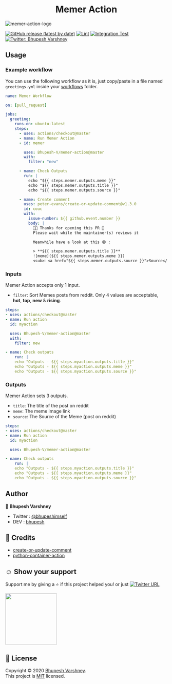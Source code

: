 <p align="center">
  <h1 align="center">Memer Action</h1>
  <img src="https://repository-images.githubusercontent.com/254587849/2ecaa500-7c03-11ea-806c-d14d8a389d9a" alt="memer-action-logo">
</p>

[![GitHub release (latest by date)](https://img.shields.io/github/v/release/bhupesh-v/memer-action?logo=GitHub)](https://github.com/Bhupesh-V/memer-action/releases) 
[![Lint](https://github.com/Bhupesh-V/memer-action/workflows/Lint/badge.svg?branch=master)](https://github.com/Bhupesh-V/memer-action/actions?query=workflow%3ALint)
[![Integration Test](https://github.com/Bhupesh-V/memer-action/workflows/Integration%20Test/badge.svg?branch=master)](https://github.com/Bhupesh-V/memer-action/actions?query=workflow%3A%22Integration+Test%22)
<a href="https://twitter.com/bhupeshimself">
  <img alt="Twitter: Bhupesh Varshney" src="https://img.shields.io/twitter/follow/bhupeshimself.svg?style=social" target="_blank" />
</a>


## Usage

### Example workflow

You can use the following workflow as it is, just copy/paste in a file named `greetings.yml` inside your [workflows](https://github.com/Bhupesh-V/memer-action/tree/master/.github/workflows) folder.

```yaml
name: Memer Workflow

on: [pull_request]

jobs:
  greeting:
    runs-on: ubuntu-latest
    steps:
      - uses: actions/checkout@master
      - name: Run Memer Action
      - id: memer

        uses: Bhupesh-V/memer-action@master
        with:
          filter: "new"

      - name: Check Outputs
        run: |
          echo "${{ steps.memer.outputs.meme }}"
          echo "${{ steps.memer.outputs.title }}"
          echo "${{ steps.memer.outputs.source }}"

      - name: Create comment
        uses: peter-evans/create-or-update-comment@v1.3.0
        id: couc
        with:
          issue-number: ${{ github.event.number }}
          body: |
            🎉🎉 Thanks for opening this PR 🤗
            Please wait while the maintainer(s) reviews it

            Meanwhile have a look at this 😝 :

            > **${{ steps.memer.outputs.title }}**
            ![meme](${{ steps.memer.outputs.meme }})
            <sub>ℹ️ <a href="${{ steps.memer.outputs.source }}">Source</a> [ Powered By 🔥 <a href="https://github.com/Bhupesh-V/memer-action">Memer Action</a> ]</sub>

```

### Inputs

Memer Action accepts only 1 input.

- `filter`: Sort Memes posts from reddit. Only 4 values are acceptable, **hot**, **top**, **new** & **rising**.

```yaml
steps:
- uses: actions/checkout@master
- name: Run action
  id: myaction

  uses: Bhupesh-V/memer-action@master
  with:
    filter: new

- name: Check outputs
    run: |
    echo "Outputs - ${{ steps.myaction.outputs.title }}"
    echo "Outputs - ${{ steps.myaction.outputs.meme }}"
    echo "Outputs - ${{ steps.myaction.outputs.source }}"
```

### Outputs

Memer Action sets 3 outputs.

- `title`: The title of the post on reddit
- `meme`: The meme image link
- `source`: The Source of the Meme (post on reddit)

```yaml
steps:
- uses: actions/checkout@master
- name: Run action
  id: myaction

  uses: Bhupesh-V/memer-action@master

- name: Check outputs
    run: |
    echo "Outputs - ${{ steps.myaction.outputs.title }}"
    echo "Outputs - ${{ steps.myaction.outputs.meme }}"
    echo "Outputs - ${{ steps.myaction.outputs.source }}"
```


## Author

👤 **Bhupesh Varshney**

- Twitter : [@bhupeshimself](https://twitter.com/bhupeshimself)
- DEV : [bhupesh](https://dev.to/bhupesh)

## 💙 Credits
- [create-or-update-comment](https://github.com/peter-evans/create-or-update-comment)
- [python-container-action](https://github.com/jacobtomlinson/python-container-action)

## ☺️ Show your support

Support me by giving a ⭐️ if this project helped you! or just [![Twitter URL](https://img.shields.io/twitter/url?label=Tweet%20Memer%20Action&logoColor=blue&style=social&url=https%3A%2F%2Ftwitter.com%2Fintent%2Ftweet%3Furl%3Dhttps%3A%2F%2Fgithub.com%2FBhupesh-V%2Fmemer-action%26text%3DA%2520GitHub%2520Action%2520for%2520programmer%2520memes%2520%3B%29)](https://twitter.com/intent/tweet?url=https://github.com/Bhupesh-V/memer-action&text=A%20GitHub%20Action%20for%20programmer%20memes)

<a href="https://www.patreon.com/bhupesh">
  <img src="https://c5.patreon.com/external/logo/become_a_patron_button@2x.png" width="160">
</a>

## 📝 License

Copyright © 2020 [Bhupesh Varshney](https://github.com/Bhupesh-V).<br />
This project is [MIT](https://github.com/Bhupesh-V/memer-action/blob/master/LICENSE) licensed.
